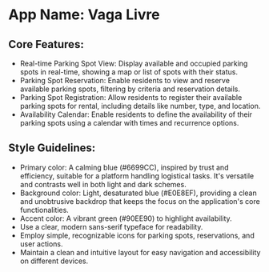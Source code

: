 # **App Name**: Vaga Livre

## Core Features:

- Real-time Parking Spot View: Display available and occupied parking spots in real-time, showing a map or list of spots with their status.
- Parking Spot Reservation: Enable residents to view and reserve available parking spots, filtering by criteria and reservation details.
- Parking Spot Registration: Allow residents to register their available parking spots for rental, including details like number, type, and location.
- Availability Calendar: Enable residents to define the availability of their parking spots using a calendar with times and recurrence options.

## Style Guidelines:

- Primary color: A calming blue (#6699CC), inspired by trust and efficiency, suitable for a platform handling logistical tasks. It's versatile and contrasts well in both light and dark schemes.
- Background color: Light, desaturated blue (#E0E8EF), providing a clean and unobtrusive backdrop that keeps the focus on the application's core functionalities.
- Accent color: A vibrant green (#90EE90) to highlight availability. 
- Use a clear, modern sans-serif typeface for readability.
- Employ simple, recognizable icons for parking spots, reservations, and user actions.
- Maintain a clean and intuitive layout for easy navigation and accessibility on different devices.